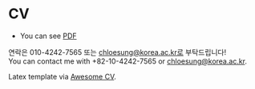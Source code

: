 # CV

- You can see [PDF](https://raw.githubusercontent.com/chloesung/CV/master/Youji_s_CV.pdf)

연락은 010-4242-7565 또는 chloesung@korea.ac.kr로 부탁드립니다!  
You can contact me with +82-10-4242-7565 or chloesung@korea.ac.kr.  

Latex template via [Awesome CV](https://github.com/posquit0/Awesome-CV).
